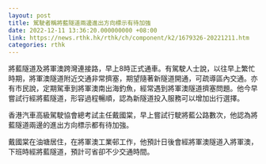 ```yaml
---
layout: post
title: 駕駛者稱將藍隧道兩邊進出方向標示有待加強
date: 2022-12-11 13:36:20.000000000 +08:00
link: https://news.rthk.hk/rthk/ch/component/k2/1679326-20221211.htm
categories: rthk
---
```


將藍隧道及將軍澳跨灣連接路，早上8時正式通車。有駕駛人士說，以往早上繁忙時期，將軍澳隧道附近交通非常擠塞，期望隨著新隧道開通，可疏導區內交通。亦有市民說，定期駕車到將軍澳南出海釣魚，經常遇到將軍澳隧道擠塞問題。他今早嘗試行經將藍隧道，形容過程暢順，認為新隧道投入服務可以增加出行選擇。 

香港汽車高級駕駛協會總考試主任戴國棠，早上嘗試行駛將藍公路數次，他認為將藍隧道兩邊的進出方向標示都有待加強。 

戴國棠在油塘居住，在將軍澳工業邨工作，他預計日後會經將軍澳隧道入將軍澳，下班時經將藍隧道，預計可省卻不少交通時間。
